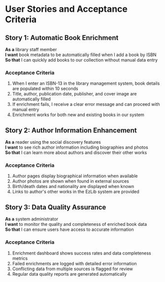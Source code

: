# User Stories and Acceptance Criteria

## Story 1: Automatic Book Enrichment
**As a** library staff member  
**I want** book metadata to be automatically filled when I add a book by ISBN  
**So that** I can quickly add books to our collection without manual data entry

### Acceptance Criteria
1. When I enter an ISBN-13 in the library management system, book details are populated within 10 seconds
2. Title, author, publication date, publisher, and cover image are automatically filled
3. If enrichment fails, I receive a clear error message and can proceed with manual entry
4. Enrichment works for both new and existing books in our system

## Story 2: Author Information Enhancement
**As a** reader using the social discovery features  
**I want** to see rich author information including biographies and photos  
**So that** I can learn more about authors and discover their other works

### Acceptance Criteria
1. Author pages display biographical information when available
2. Author photos are shown when found in external sources
3. Birth/death dates and nationality are displayed when known
4. Links to author's other works in the EzLib system are provided

## Story 3: Data Quality Assurance
**As a** system administrator  
**I want** to monitor the quality and completeness of enriched book data  
**So that** I can ensure users have access to accurate information

### Acceptance Criteria
1. Enrichment dashboard shows success rates and data completeness metrics
2. Failed enrichments are logged with detailed error information
3. Conflicting data from multiple sources is flagged for review
4. Regular data quality reports are generated automatically
